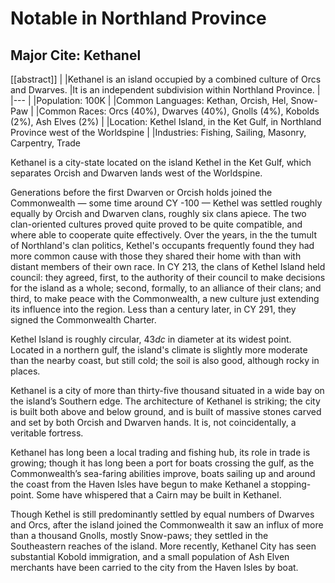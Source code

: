 # Notable in Northland Province

## Major Cite: Kethanel

[[abstract]]
|
|Kethanel is an island occupied by a combined culture of Orcs and Dwarves.
|It is an independent subdivision within Northland Province.
|
|---
|
|Population: 100K
|
|Common Languages: Kethan, Orcish, Hel, Snow-Paw
|
|Common Races: Orcs (40%), Dwarves (40%), Gnolls (4%), Kobolds (2%), Ash Elves (2%)
|
|Location: Kethel Island, in the Ket Gulf, in Northland Province west of the Worldspine
|
|Industries: Fishing, Sailing, Masonry, Carpentry, Trade

Kethanel is a city-state located on the island Kethel in the Ket Gulf, which separates Orcish and Dwarven lands west of the Worldspine.

Generations before the first Dwarven or Orcish holds joined the Commonwealth — some time around CY -100 — Kethel was settled roughly equally by Orcish and Dwarven clans, roughly six clans apiece.
The two clan-oriented cultures proved quite proved to be quite compatible, and where able to cooperate quite effectively.
Over the years, in the the tumult of Northland's clan politics, Kethel's occupants frequently found they had more common cause with those they shared their home with than with distant members of their own race.
In CY 213, the clans of Kethel Island held council: they agreed, first, to the authority of their council to make decisions for the island as a whole; second, formally, to an alliance of their clans; and third, to make peace with the Commonwealth, a new culture just extending its influence into the region.
Less than a century later, in CY 291, they signed the Commonwealth Charter.

Kethel Island is roughly circular, 43*dc* in diameter at its widest point.
Located in a northern gulf, the island's climate is slightly more moderate than the nearby coast, but still cold; the soil is also good, although rocky in places.

Kethanel is a city of more than thirty-five thousand situated in a wide bay on the island’s Southern edge.
The architecture of Kethanel is striking; the city is built both above and below ground, and is built of massive stones carved and set by both Orcish and Dwarven hands.
It is, not coincidentally, a veritable fortress.

Kethanel has long been a local trading and fishing hub, its role in trade is growing; though it has long been a port for boats crossing the gulf, as the Commonwealth’s sea-faring abilities improve, boats sailing up and around the coast from the Haven Isles have begun to make Kethanel a stopping-point.
Some have whispered that a Cairn may be built in Kethanel.

Though Kethel is still predominantly settled by equal numbers of Dwarves and Orcs, after the island joined the Commonwealth it saw an influx of more than a thousand Gnolls, mostly Snow-paws; they settled in the Southeastern reaches of the island.
More recently, Kethanel City has seen substantial Kobold immigration, and a small population of Ash Elven merchants have been carried to the city from the Haven Isles by boat.
